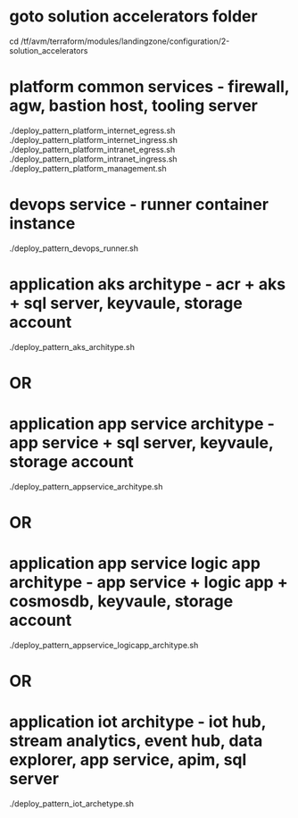 # goto solution accelerators folder
cd /tf/avm/terraform/modules/landingzone/configuration/2-solution_accelerators

# platform common services - firewall, agw, bastion host, tooling server
./deploy_pattern_platform_internet_egress.sh
./deploy_pattern_platform_internet_ingress.sh
./deploy_pattern_platform_intranet_egress.sh
./deploy_pattern_platform_intranet_ingress.sh
./deploy_pattern_platform_management.sh

# devops service - runner container instance
./deploy_pattern_devops_runner.sh

# application aks architype - acr + aks + sql server, keyvaule, storage account
./deploy_pattern_aks_architype.sh

# OR 

# application app service architype - app service + sql server, keyvaule, storage account
./deploy_pattern_appservice_architype.sh

# OR 

# application app service logic app architype - app service + logic app + cosmosdb, keyvaule, storage account
./deploy_pattern_appservice_logicapp_architype.sh

# OR 

# application iot architype - iot hub, stream analytics, event hub, data explorer, app service, apim, sql server
./deploy_pattern_iot_archetype.sh